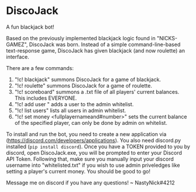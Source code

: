 # DiscoJack
A fun blackjack bot!

Based on the previously implemented blackjack logic found in "NICKS-GAMEZ", DiscoJack was born. Instead of a simple command-line-based text-response game, DiscoJack has given blackjack (and now roulette) an interface. 

There are a few commands:
1. "!c! blackjack" summons DiscoJack for a game of blackjack.
2. "!c! roulette" summons DiscoJack for a game of roulette. 
3. "!c! scoreboard" summons a .txt file of all players' current balances. This includes EVERYONE.
4. "!c! add user <user>" adds a user to the admin whitelist. 
5. "!c! list users" lists all users in admin whitelist.
6. "!c! set money <fullplayernameand#number>" sets the current balance of the specified player, can only be done by admin on whitelist. 
  

To install and run the bot, you need to create a new application via (https://discord.com/developers/applications). You also need discord.py installed (```pip install discord```). Once you have a TOKEN provided to you by discord, open DiscoJack.exe, you will be prompted to enter your Discord API Token. Following that, make sure you manually input your discord username into "whitelisted.txt" if you wish to use admin priveledges like setting a player's current money. You should be good to go!

Message me on discord if you have any questions! ~ NastyNick#4212
